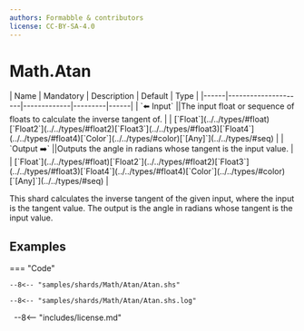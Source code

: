 ```yaml
---
authors: Formabble & contributors
license: CC-BY-SA-4.0
---
```



# Math.Atan

<div class="sh-parameters" markdown="1">
| Name | Mandatory | Description | Default | Type |
|------|---------------------|-------------|---------|------|
| `⬅️ Input` ||The input float or sequence of floats to calculate the inverse tangent of. | | [`Float`](../../types/#float)[`Float2`](../../types/#float2)[`Float3`](../../types/#float3)[`Float4`](../../types/#float4)[`Color`](../../types/#color)[`[Any]`](../../types/#seq) |
| `Output ➡️` ||Outputs the angle in radians whose tangent is the input value. | | [`Float`](../../types/#float)[`Float2`](../../types/#float2)[`Float3`](../../types/#float3)[`Float4`](../../types/#float4)[`Color`](../../types/#color)[`[Any]`](../../types/#seq) |

</div>

This shard calculates the inverse tangent of the given input, where the input is the tangent value. The output is the angle in radians whose tangent is the input value.

## Examples

=== "Code"

  ```x86asm linenums="1"
  --8<-- "samples/shards/Math/Atan/Atan.shs"
  ```

  ```
  --8<-- "samples/shards/Math/Atan/Atan.shs.log"
  ```
&nbsp;
--8<-- "includes/license.md"

